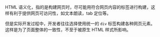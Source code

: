 HTML 语义化，指的是构建网页时，尽可能用符合网页内容的标签进行构建，这样有利于提供网页可访问性，如文本朗读，tab 定位等。

但是实际开发过程中，开发者往往选择使用统一的 `div` 标签构建各种网页元素。这样是为了页面整体的一致性，不至于被原生 HTML 样式所影响。
